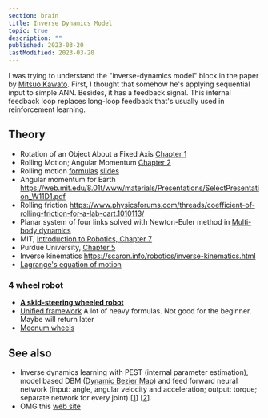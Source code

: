 ```yaml
---
section: brain
title: Inverse Dynamics Model
topic: true
description: ""
published: 2023-03-20
lastModified: 2023-03-20
---
```


I was trying to understand the "inverse-dynamics model" block in the paper by [Mitsuo Kawato](https://www.researchgate.net/profile/Mitsuo-Kawato/publication/19486290_A_hierarchical_neural-network_model_for_control_and_learning_of_voluntary_movement/links/567487f208ae0ad265ba7ab0/A-hierarchical-neural-network-model-for-control-and-learning-of-voluntary-movement.pdf). First, I thought that somehow he's applying sequential input to simple ANN. Besides, it has a feedback signal. This internal feedback loop replaces long-loop feedback that's usually used in reinforcement learning.


## Theory

- Rotation of an Object About a Fixed Axis [Chapter 1](https://www2.tntech.edu/leap/murdock/books/v2chap1.pdf)
- Rolling Motion; Angular Momentum [Chapter 2](https://www2.tntech.edu/leap/murdock/books/v2chap2.pdf)
- Rolling motion [formulas](https://courses.lumenlearning.com/suny-osuniversityphysics/chapter/11-1-rolling-motion/) [slides](https://slideplayer.com/slide/10409305/)
- Angular momentum for Earth https://web.mit.edu/8.01t/www/materials/Presentations/SelectPresentation_W11D1.pdf
- Rolling friction https://www.physicsforums.com/threads/coefficient-of-rolling-friction-for-a-lab-cart.1010113/
- Planar system of four links solved with Newton-Euler method in [Multi-body dynamics](https://www.ncbi.nlm.nih.gov/pmc/articles/PMC1693250/pdf/14561340.pdf)
- MIT, [Introduction to Robotics, Chapter 7](https://ocw.mit.edu/courses/2-12-introduction-to-robotics-fall-2005/c7caaa2376b8ec01e270328a3b80b029_chapter7.pdf)
- Purdue University, [Chapter 5](https://www.purdue.edu/freeform/me274/wp-content/uploads/sites/15/2020/04/Lecture_27_Filled.pdf)
- Inverse kinematics https://scaron.info/robotics/inverse-kinematics.html
- [Lagrange's equation of motion](https://phys.libretexts.org/Bookshelves/Classical_Mechanics/Classical_Mechanics_(Tatum)/13%3A_Lagrangian_Mechanics/13.04%3A_The_Lagrangian_Equations_of_Motion)

### 4 wheel robot

- **[A skid-steering wheeled robot](https://www.mdpi.com/1424-8220/15/5/9681)**
- [Unified framework](https://hal.science/hal-00578090/document) A lot of heavy formulas. Not good for the beginner. Maybe will return later
- [Mecnum wheels](https://www.researchgate.net/publication/269757704_An_approach_to_the_kinematics_and_dynamics_of_a_four-wheeled_mecanum_vehicles)

## See also

- Inverse dynamics learning with PEST (internal parameter estimation), model based DBM ([Dynamic Bezier Map](https://www.researchgate.net/publication/261353871_Learning_robot_dynamics_with_Kinematic_Bezier_Maps)) and feed forward neural network (input: angle, angular velocity and acceleration; output: torque; separate network for every joint)
\[[1](https://am.is.mpg.de/uploads_file/attachment/attachment/302/paper.pdf)]
\[[2](https://h2t.anthropomatik.kit.edu/pdf/Hitzler2019.pdf)].
- OMG this [web site](https://scaron.info/robotics/inverse-kinematics.html)